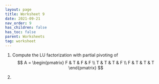 ```yaml
---
layout: page
title: Worksheet 9
date: 2021-09-21
nav_order: 9
has_children: false
has_toc: false
parent: Worksheets
tag: worksheet
---
```


1. Compute the LU factorization with partial pivoting of 
$$
    A = 
    \begin{pmatrix}
        F & T & F & F \\
        T & T & T & F \\
        F & T & T & T 
    \end{pmatrix}
$$

2. 